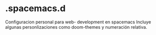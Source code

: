 # .spacemacs.d
Configuracion personal  para web- development en spacemacs
Incluye algunas personlizaciones como doom-themes y numeración relativa.

